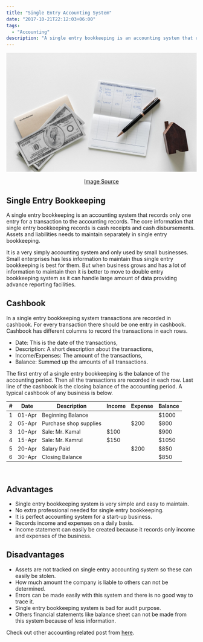 ```yaml
---
title: "Single Entry Accounting System"
date: "2017-10-21T22:12:03+06:00"
tags:
  - "Accounting"
description: "A single entry bookkeeping is an accounting system that records only one entry for a transaction to the accounting records."
---
```


![Single Entry Accounting System](single-entry-accounting-system.jpg "Single Entry Accounting System")
[<center><span style="color:black">Image Source</span></center>](https://pixabay.com/photos/paper-business-finance-currency-3150428/)

## Single Entry Bookkeeping
A single entry bookkeeping is an accounting system that records only one entry for a transaction to the accounting records. The core information that single entry bookkeeping records is cash receipts and cash disbursements. Assets and liabilities needs to maintain separately in single entry bookkeeping.

It is a very simply accounting system and only used by small businesses. Small enterprises has less information to maintain thus single entry bookkeeping is best for them. But when business grows and has a lot of information to maintain then it is better to move to double entry bookkeeping system as it can handle large amount of data providing advance reporting facilities.

## Cashbook
In a single entry bookkeeping system transactions are recorded in cashbook. For every transaction there should be one entry in cashbook. Cashbook has different columns to record the transactions in each rows.

* Date: This is the date of the transactions,
* Description: A short description about the transactions,
* Income/Expenses: The amount of the transactions,
* Balance: Summed up the amounts of all transactions.

The first entry of a single entry bookkeeping is the balance of the accounting period. Then all the transactions are recorded in each row. Last line of the cashbook is the closing balance of the accounting period. A typical cashbook of any business is below.

<div class="table-responsive">
<table class="table  table-hover">
  <thead class="thead-light">
  <tr>
    <th>#</th>
    <th>Date</th>
    <th>Description</th>
    <th>Income</th>
    <th>Expense</th>
    <th>Balance</th>
  </tr>
  </thead>
  <tr>
   <td>1</td>
   <td>01-Apr</td>
   <td>Beginning Balance</td>
   <td></td>
   <td></td>
   <td class="text-right">$1000</td>
  </tr>
  <tr>
   <td>2</td>
   <td>05-Apr</td>
   <td>Purchase shop supplies</td>
   <td></td>
   <td class="text-right">$200</td>
   <td class="text-right">$800</td>
  </tr>
  <tr>
   <td>3</td>
   <td>10-Apr</td>
   <td>Sale: Mr. Kamal</td>
   <td class="text-right">$100</td>
   <td></td>
   <td class="text-right">$900</td>
  </tr>
  <tr>
   <td>4</td>
   <td>15-Apr</td>
   <td>Sale: Mr. Kamrul</td>
   <td class="text-right">$150</td>
   <td></td>
   <td class="text-right">$1050</td>
  </tr>
  <tr>
   <td>5</td>
   <td>20-Apr</td>
   <td>Salary Paid</td>
   <td></td>
   <td class="text-right">$200</td>
   <td class="text-right">$850</td>
  </tr>
  <tr>
   <td>6</td>
   <td>30-Apr</td>
   <td>Closing Balance</td>
   <td></td>
   <td></td>
   <td class="text-right">$850</td>
  </tr>
</table>
</div>
</br>

## Advantages
* Single entry bookkeeping system is very simple and easy to maintain.
* No extra professional needed for single entry bookkeeping.
* It is perfect accounting system for a start-up business.
* Records income and expenses on a daily basis.
* Income statement can easily be created because it records only income and expenses of the business.
</hr>

## Disadvantages
* Assets are not tracked on single entry accounting system so these can easily be stolen.
* How much amount the company is liable to others can not be determined.
* Errors can be made easily with this system and there is no good way to trace it.
* Single entry bookkeeping system is bad for audit purpose.
* Others financial statements like balance sheet can not be made from this system because of less information.
</hr>

Check out other accounting related post from
[here](https://www.nahidsaikat.com/tags/accounting/ "Accounting Post").
